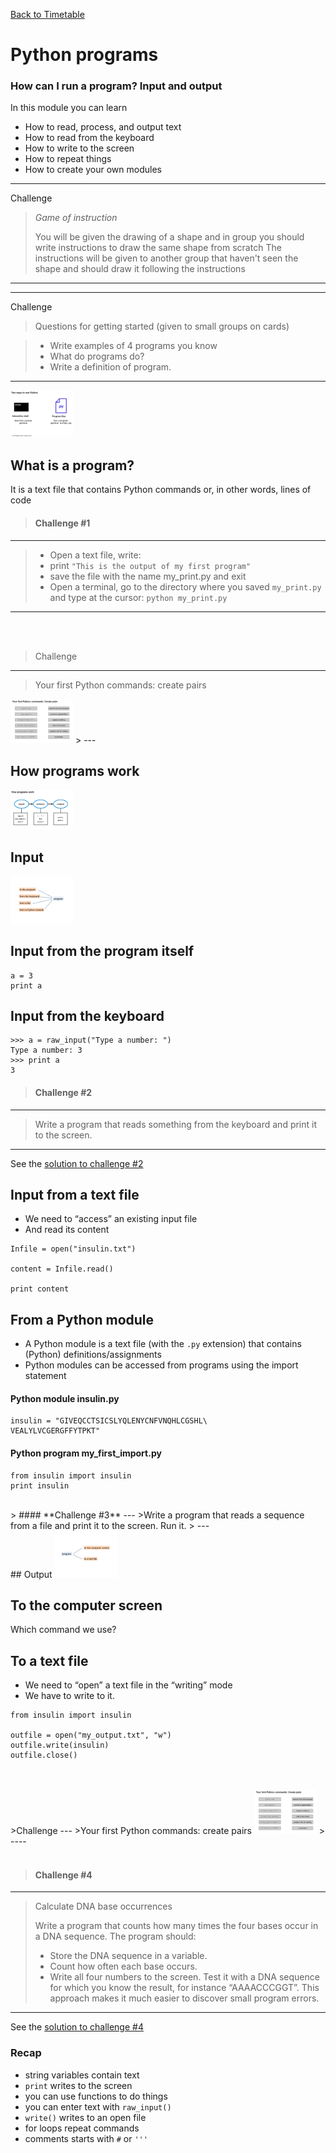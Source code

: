 <a href="https://github.com/ELIXIR-ITA-training/python_course"> Back to Timetable</a>

# Python programs

### How can I run a program? Input and output

In this module you can learn
-  How to read, process, and output text
-  How to read from the keyboard
-  How to write to the screen
-  How to repeat things
-  How to create your own modules

---
Challenge
>
> *Game of instruction*
>
> You will be given the drawing of a shape and in group you should write instructions to draw the same shape from scratch
> The instructions will be given to another group that haven't seen the shape and should draw it following the instructions
>
---


---
Challenge
>
>Questions for getting started (given to small groups on cards)

> + Write examples of 4 programs you know
> + What do programs do?
> + Write a definition of program.
>
---


<img src="../../img/pp1.png" alt="slot" style="width: 100px;"/>


## What is a program?
It is a text file that contains Python commands or, in other words, lines of code


> ####  **Challenge #1**
---
>-  Open a text file, write: <br>
>- print `"This is the output of my first program"`
>- save the file with the name my_print.py and exit
>-  Open a terminal, go to the directory where you saved `my_print.py` and type at the cursor: `python my_print.py`
>
---

<br>
<br>

>Challenge
---
> Your first Python commands: create pairs
<img src="../../img/pp2.png" alt="slot" style="width: 100px;"/>
>
---


## How programs work

<img src="../../img/pp3.png" alt="slot" style="width: 100px;"/>


## Input
<img src="../../img/pp4.png" alt="slot" style="width: 100px;"/>


## Input from the program itself
```
a = 3
print a
```

## Input from the keyboard
```
>>> a = raw_input("Type a number: ")
Type a number: 3
>>> print a
3
```

> ####  **Challenge #2**
---
>Write a program that reads something from the keyboard and print it to the screen.
>
---

See the <a href="https://github.com/Pfern/BPBR16-Bioinformatics-using-Python-for-Biomedical-Researchers/blob/master/day2/1-PythonPrograms/PythonPrograms.solutions.md#solution-to-challenge-2">solution to challenge #2<a/>



## Input from a text file
-  We need to “access” an existing input file
-  And read its content

```
Infile = open("insulin.txt")

content = Infile.read()

print content
```

## From a Python module
-  A Python module is a text file (with the `.py` extension) that contains (Python) definitions/assignments
-   Python modules can be accessed from programs using the import statement


#### Python module insulin.py
```
insulin = "GIVEQCCTSICSLYQLENYCNFVNQHLCGSHL\
VEALYLVCGERGFFYTPKT"
```
#### Python program my_first_import.py
```
from insulin import insulin
print insulin
```
<br>
> ####  **Challenge #3**
---
>Write a program that reads a sequence from a file and print it to the screen. Run it.
>
---
<br>
## Output

<img src="../../img/pp5.png" alt="slot" style="width: 100px;"/>


## To the computer screen
Which command we use?


## To a text file
-  We need to “open” a text file in the “writing”
mode
-  We have to write to it.

```
from insulin import insulin

outfile = open("my_output.txt", "w")
outfile.write(insulin)
outfile.close()
```

<br>
<br>
>Challenge
---
>Your first Python commands: create pairs
<img src="../../img/pp6.png" alt="slot" style="width: 100px;"/>
>
----

<br>
<br>

> ####  **Challenge #4**
---
>Calculate DNA base occurrences
>
>Write a program that counts how many times the four bases occur in a DNA sequence. The program should:
>-  Store the DNA sequence in a variable.
>-  Count how often each base occurs.
>-  Write all four numbers to the screen.
>Test it with a DNA sequence for which you know the result, for instance “AAAACCCGGT”. This approach makes it much easier to discover small program errors.
>
----

See the <a href="https://github.com/Pfern/BPBR16-Bioinformatics-using-Python-for-Biomedical-Researchers/blob/master/day2/1-PythonPrograms/PythonPrograms.solutions.md#solution-to-challenge-4">solution to challenge #4<a/>



### Recap
-  string variables contain text
-  `print` writes to the screen
-  you can use functions to do things
-  you can enter text with `raw_input()`    
-  `write()` writes to an open file
-  for loops repeat commands
-  comments starts with `#` or `'''`
